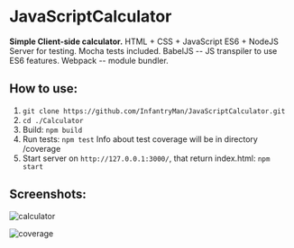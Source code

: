 # JavaScriptCalculator
**Simple Client-side calculator.**
HTML + CSS + JavaScript ES6 + NodeJS Server for testing.
Mocha tests included.
BabelJS -- JS transpiler to use ES6 features.
Webpack -- module bundler. 

## How to use:
1. `git clone https://github.com/InfantryMan/JavaScriptCalculator.git`
2. `cd ./Calculator`
3. Build:
    `npm build`
4. Run tests:
    `npm test`
   Info about test coverage will be in directory /coverage
5. Start server on `http://127.0.0.1:3000/`, that return index.html:
    `npm start`
    
## Screenshots:

![calculator](https://user-images.githubusercontent.com/22483300/47179719-6ff03a80-d327-11e8-8eed-da591d2f394b.png)


![coverage](https://user-images.githubusercontent.com/22483300/47179941-015fac80-d328-11e8-932b-c7a4a9574fe3.png)
    
